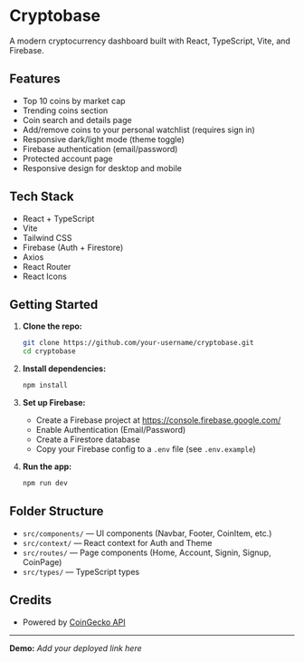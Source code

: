 # Cryptobase

A modern cryptocurrency dashboard built with React, TypeScript, Vite, and Firebase.

## Features

- Top 10 coins by market cap
- Trending coins section
- Coin search and details page
- Add/remove coins to your personal watchlist (requires sign in)
- Responsive dark/light mode (theme toggle)
- Firebase authentication (email/password)
- Protected account page
- Responsive design for desktop and mobile

## Tech Stack

- React + TypeScript
- Vite
- Tailwind CSS
- Firebase (Auth + Firestore)
- Axios
- React Router
- React Icons

## Getting Started

1. **Clone the repo:**
   ```bash
   git clone https://github.com/your-username/cryptobase.git
   cd cryptobase
   ```
2. **Install dependencies:**
   ```bash
   npm install
   ```
3. **Set up Firebase:**

   - Create a Firebase project at https://console.firebase.google.com/
   - Enable Authentication (Email/Password)
   - Create a Firestore database
   - Copy your Firebase config to a `.env` file (see `.env.example`)

4. **Run the app:**
   ```bash
   npm run dev
   ```

## Folder Structure

- `src/components/` — UI components (Navbar, Footer, CoinItem, etc.)
- `src/context/` — React context for Auth and Theme
- `src/routes/` — Page components (Home, Account, Signin, Signup, CoinPage)
- `src/types/` — TypeScript types

## Credits

- Powered by [CoinGecko API](https://www.coingecko.com/en/api)

---

**Demo:** _Add your deployed link here_

```

```
